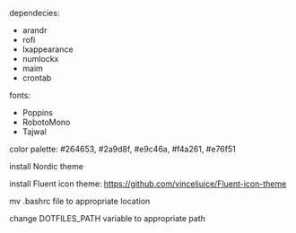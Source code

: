 dependecies:
- arandr
- rofi
- lxappearance
- numlockx
- maim
- crontab

fonts:
- Poppins
- RobotoMono
- Tajwal

color palette: #264653, #2a9d8f, #e9c46a, #f4a261, #e76f51

install Nordic theme

install Fluent icon theme: https://github.com/vinceliuice/Fluent-icon-theme

mv .bashrc file to appropriate location

change DOTFILES_PATH variable to appropriate path
